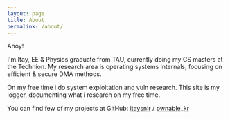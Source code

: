 ```yaml
---
layout: page
title: About
permalink: /about/
---
```

Ahoy!

I'm Itay, EE & Physics graduate from TAU, currently doing my CS masters at the Technion. 
My research area is operating systems internals, focusing on efficient & secure DMA methods.

On my free time i do system exploitation and vuln research. 
This site is my logger, documenting what i research on my free time. 

You can find few of my projects at GitHub:
[itaysnir][itaysnir-page] /
[pwnable_kr](https://github.com/itaysnir/Learning)


[itaysnir-page]: https://github.com/itaysnir
